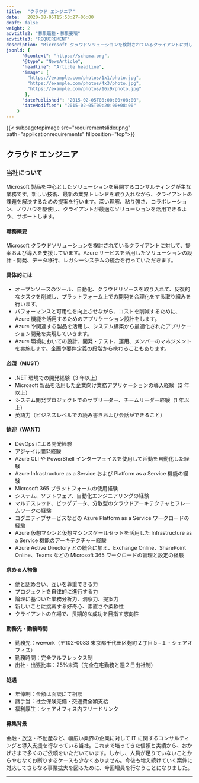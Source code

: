 ```yaml
---
title:  "クラウド エンジニア"
date:   2020-08-05T15:53:27+06:00
draft: false
weight: 2
advtitle2: "募集職種・募集要項"
advtitle3: "REQUIREMENT"
description: "Microsoft クラウドソリューションを検討されているクライアントに対して、提案および導入を支援しています。Azure サービスを活用したソリューションの設計・開発、データ移行、レガシーシステムの統合を行っていただきます。"
jsonld: {
      "@context": "https://schema.org",
      "@type": "NewsArticle",
      "headline": "Article headline",
      "image": [
        "https://example.com/photos/1x1/photo.jpg",
        "https://example.com/photos/4x3/photo.jpg",
        "https://example.com/photos/16x9/photo.jpg"
       ],
      "datePublished": "2015-02-05T08:00:00+08:00",
      "dateModified": "2015-02-05T09:20:00+08:00"
    }
---
```

{{< subpagetopimage src="requirementslider.png" path="applicationrequirements" fillposition="top">}}

## クラウド エンジニア

### 当社について

Microsoft 製品を中心としたソリューションを展開するコンサルティングが主な業務です。新しい技術、最新の業界トレンドを取り入れながら、クライアントの課題を解決するための提案を行います。深い理解、粘り強さ、コラボレーション、ノウハウを駆使し、クライアントが最適なソリューションを活用できるよう、サポートします。

#### 職務概要

Microsoft クラウドソリューションを検討されているクライアントに対して、提案および導入を支援しています。Azure サービスを活用したソリューションの設計・開発、データ移行、レガシーシステムの統合を行っていただきます。

#### 具体的には

- オープンソースのツール、自動化、クラウドリソースを取り入れて、反復的なタスクを削減し、プラットフォーム上での開発を合理化をする取り組みを行います。  
- パフォーマンスと可用性を向上させながら、コストを削減するために、Azure 機能を活用するためのアプリケーション設計をします。  
- Azure や関連する製品を活用し、システム構築から最適化されたアプリケーション開発を実現していきます。  
- Azure 環境においての設計、開発・テスト、運用、メンバーのマネジメントを実施します。企画や要件定義の段階から携わることもあります。

#### 必須（MUST）

- .NET 環境での開発経験（3 年以上）  
- Microsoft 製品を活用した企業向け業務アプリケーションの導入経験（2 年以上）  
- システム開発プロジェクトでのサブリーダー、チームリーダー経験（1 年以上）  
- 英語力（ビジネスレベルでの読み書きおよび会話ができること）

#### 歓迎（WANT）

- DevOps による開発経験  
- アジャイル開発経験  
- Azure CLI や PowerShell インターフェイスを使用して活動を自動化した経験  
- Azure Infrastructure as a Service および Platform as a Service 機能の経験  
- Microsoft 365 プラットフォームの使用経験  
- システム、ソフトウェア、自動化エンジニアリングの経験  
- マルチスレッド、ビッグデータ、分散型のクラウドアーキテクチャとフレームワークの経験  
- コグニティブサービスなどの Azure Platform as a Service ワークロードの経験  
- Azure 仮想マシンと仮想マシンスケールセットを活用した Infrastructure as a Service 機能のアーキテクチャー経験  
- Azure Active Directory との統合に加え、Exchange Online、SharePoint Online、Teams などの Microsoft 365 ワークロードの管理と設定の経験

#### 求める人物像

- 他と認め合い、互いを尊重できる力 
- プロジェクトを自律的に進行する力 
- 論理に基づいた業務分析力、洞察力、提案力 
- 新しいことに挑戦する好奇心、素直さや柔軟性 
- クライアントの立場で、長期的な成功を目指す志向性 

#### 勤務先・勤務時間

- 勤務先：wework（〒102-0083 東京都千代田区麹町２丁目５−１・シェアオフィス） 
- 勤務時間：完全フルフレックス制 
- 出社・出張比率：25%未満（完全在宅勤務と週２日出社制）

#### 処遇 

- 年俸制：金額は面談にて相談 
- 諸手当：社会保険完備・交通費全額支給 
- 福利厚生：シェアオフィス内フリードリンク 

#### 募集背景

金融・放送・不動産など、幅広い業界の企業に対して IT に関するコンサルティングと導入支援を行なっている当社。これまで培ってきた信頼と実績から、おかげさまで多くのご依頼をいただいています。しかし、人員が足りていないことからやむなくお断りするケースも少なくありません。今後も増え続けていく案件に対応してさらなる事業拡大を図るために、今回増員を行なうことになりました。

---

